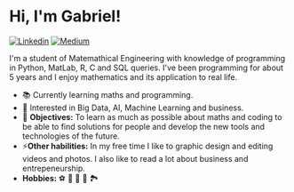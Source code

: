<h1> Hi, I'm Gabriel! </h1>

[![Linkedin](https://img.shields.io/badge/Linkedin-0075B5?style=flat-square&logo=linkedin&logoColor=white&labelColor=303030)](https://www.linkedin.com/in/gabrielfurnielesgarcia/)
[![Medium](https://img.shields.io/badge/Medium-3EB05B?style=flat-square&logo=medium&logoColor=white&labelColor=303030)](https://medium.com/@gabrielfurnieles)

<p>I'm a student of Matemathical Engineering with knowledge of programming in Python, MatLab, R, C and SQL queries. 
  I've been programming for about 5 years and I enjoy mathematics and its application to real life.</p>
<ul>
<li>&#128218 Currently learning maths and programming.</li>
<li>&#128587 Interested in Big Data, AI, Machine Learning and business.</li>
<li>&#127919 <strong>Objectives:</strong> To learn as much as possible about maths and coding to be able to find solutions for people and develop the new tools and technologies of the future. </li>
<li>&#x26A1<strong>Other habilities:</strong> In my free time I like to graphic design and editing videos and photos. I also like to read a lot about business and entrepeneurship.</li>
<li><strong>Hobbies:</strong> &#x26BD &#x1F3A8 &#x1F6EB &#x1F4D6 &#127966</li>
</ul>
